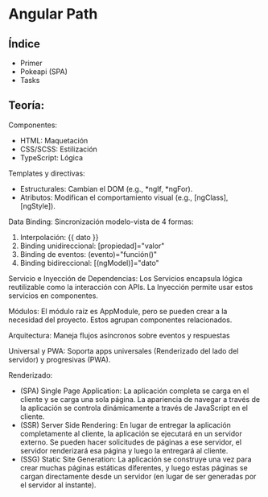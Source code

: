 # Angular Path

## Índice

- Primer
- Pokeapi (SPA)
- Tasks

## Teoría:

Componentes:

- HTML: Maquetación
- CSS/SCSS: Estilización
- TypeScript: Lógica

Templates y directivas:

- Estructurales: Cambian el DOM (e.g., *ngIf, *ngFor).
- Atributos: Modifican el comportamiento visual (e.g., [ngClass], [ngStyle]).

Data Binding:
Sincronización modelo-vista de 4 formas:

1. Interpolación: {{ dato }}
2. Binding unidireccional: [propiedad]="valor"
3. Binding de eventos: (evento)="función()"
4. Binding bidireccional: [(ngModel)]="dato"

Servicio e Inyección de Dependencias:
Los Servicios encapsula lógica reutilizable como la interacción con APIs.
La Inyección permite usar estos servicios en componentes.

Módulos:
El módulo raíz es AppModule, pero se pueden crear a la necesidad del proyecto.
Estos agrupan componentes relacionados.

Arquitectura:
Maneja flujos asíncronos sobre eventos y respuestas

Universal y PWA:
Soporta apps universales (Renderizado del lado del servidor) y progresivas (PWA).

Renderizado:

* (SPA) Single Page Application:
  La aplicación completa se carga en el cliente y se carga una sola página. La apariencia de navegar a través de la aplicación se controla dinámicamente a través de JavaScript en el cliente.
* (SSR) Server Side Rendering:
  En lugar de entregar la aplicación completamente al cliente, la aplicación se ejecutará en un servidor externo. Se pueden hacer solicitudes de páginas a ese servidor, el servidor renderizará esa página y luego la entregará al cliente.
* (SSG) Static Site Generation:
  La aplicación se construye una vez para crear muchas páginas estáticas diferentes, y luego estas páginas se cargan directamente desde un servidor (en lugar de ser generadas por el servidor al instante).
